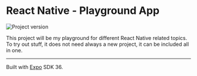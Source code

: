 # React Native - Playground App

![Project version](https://img.shields.io/badge/version-0.0.1-informational.svg)

This project will be my playground for different React Native related topics.
To try out stuff, it does not need always a new project, it can be included all in one.

---

Built with [Expo](https://github.com/expo/expo) SDK 36.
